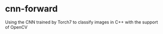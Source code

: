 cnn-forward
===========

Using the CNN trained by Torch7 to classify images in C++ with the support of OpenCV

